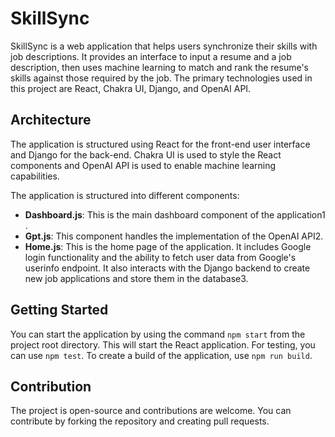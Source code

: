 # SkillSync

SkillSync is a web application that helps users synchronize their skills with job descriptions. It provides an interface to input a resume and a job description, then uses machine learning to match and rank the resume's skills against those required by the job. The primary technologies used in this project are React, Chakra UI, Django, and OpenAI API.

## Architecture

The application is structured using React for the front-end user interface and Django for the back-end. Chakra UI is used to style the React components and OpenAI API is used to enable machine learning capabilities.

The application is structured into different components:

- **Dashboard.js**: This is the main dashboard component of the application​1​.
- **Gpt.js**: This component handles the implementation of the OpenAI API​2​.
- **Home.js**: This is the home page of the application. It includes Google login functionality and the ability to fetch user data from Google's userinfo endpoint. It also interacts with the Django backend to create new job applications and store them in the database​3​.

## Getting Started

You can start the application by using the command `npm start` from the project root directory. This will start the React application. For testing, you can use `npm test`. To create a build of the application, use `npm run build`.


## Contribution

The project is open-source and contributions are welcome. You can contribute by forking the repository and creating pull requests.

